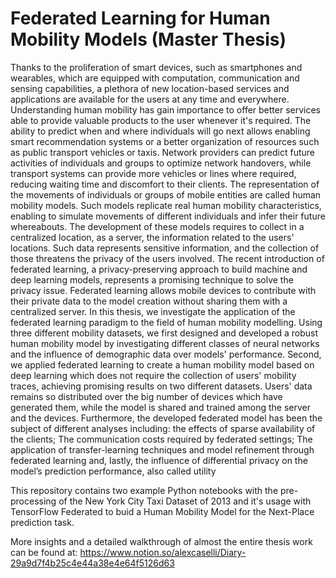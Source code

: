 # Federated Learning for Human Mobility Models (Master Thesis)
Thanks to the proliferation of smart devices, such as smartphones and wearables, which are equipped with computation, communication and sensing capabilities, a plethora of new location-based services and applications are available for the users at any time and everywhere. Understanding human mobility has gain importance to offer better services able to provide valuable products to the user whenever it's required. The ability to predict when and where individuals will go next allows enabling smart recommendation systems or a better organization of resources such as public transport vehicles or taxis. Network providers can predict future activities of individuals and groups to optimize network handovers, while transport systems can provide more vehicles or lines where required, reducing waiting time and discomfort to their clients.   The representation of the movements of individuals or groups of mobile entities are called human mobility models. Such models replicate real human mobility characteristics, enabling to simulate movements of different individuals and infer their future whereabouts.  The development of these models requires to collect in a centralized location, as a server, the information related to the users' locations.  Such data represents sensitive information, and the collection of those threatens the privacy of the users involved. The recent introduction of federated learning, a privacy-preserving approach to build machine and deep learning models, represents a promising technique to solve the privacy issue. Federated learning allows mobile devices to contribute with their private data to the model creation without sharing them with a centralized server. In this thesis, we investigate the application of the federated learning paradigm to the field of human mobility modelling.  Using three different mobility datasets, we first designed and developed a robust human mobility model by investigating different classes of neural networks and the influence of demographic data over models' performance. Second, we applied federated learning to create a human mobility model based on deep learning which does not require the collection of users' mobility traces, achieving promising results on two different datasets. Users' data remains so distributed over the big number of devices which have generated them, while the model is shared and trained among the server and the devices.  Furthermore, the developed federated model has been the subject of different analyses including: the effects of sparse availability of the clients; The communication costs required by federated settings; The application of transfer-learning techniques and model refinement through federated learning and, lastly, the influence of differential privacy on the model’s prediction performance, also called utility


This repository contains two example Python notebooks with the pre-processing of the New York City Taxi Dataset of 2013 and it's usage with TensorFlow Federated to buid a Human Mobility Model for the Next-Place prediction task.

More insights and a detailed walkthrough of almost the entire thesis work can be found at: https://www.notion.so/alexcaselli/Diary-29a9d7f4b25c4e44a38e4e64f5126d63 
